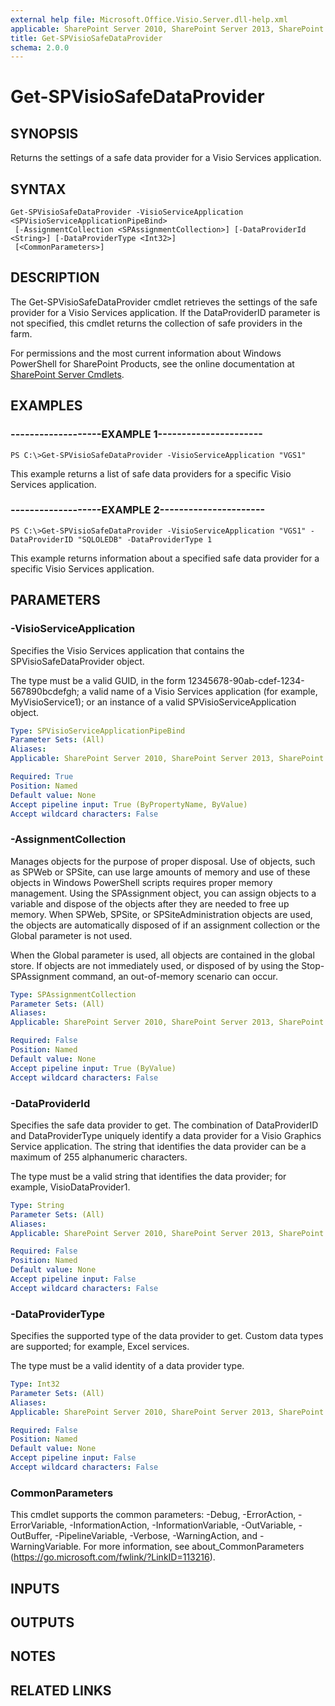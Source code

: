 ```yaml
---
external help file: Microsoft.Office.Visio.Server.dll-help.xml
applicable: SharePoint Server 2010, SharePoint Server 2013, SharePoint Server 2016, SharePoint Server 2019
title: Get-SPVisioSafeDataProvider
schema: 2.0.0
---
```


# Get-SPVisioSafeDataProvider

## SYNOPSIS
Returns the settings of a safe data provider for a Visio Services application.

## SYNTAX

```
Get-SPVisioSafeDataProvider -VisioServiceApplication <SPVisioServiceApplicationPipeBind>
 [-AssignmentCollection <SPAssignmentCollection>] [-DataProviderId <String>] [-DataProviderType <Int32>]
 [<CommonParameters>]
```

## DESCRIPTION
The Get-SPVisioSafeDataProvider cmdlet retrieves the settings of the safe provider for a Visio Services application.
If the DataProviderID parameter is not specified, this cmdlet returns the collection of safe providers in the farm.

For permissions and the most current information about Windows PowerShell for SharePoint Products, see the online documentation at [SharePoint Server Cmdlets](https://docs.microsoft.com/powershell/sharepoint/sharepoint-server/sharepoint-server-cmdlets).

## EXAMPLES

### -------------------EXAMPLE 1---------------------- 
```
PS C:\>Get-SPVisioSafeDataProvider -VisioServiceApplication "VGS1"
```

This example returns a list of safe data providers for a specific Visio Services application.

### -------------------EXAMPLE 2---------------------- 
```
PS C:\>Get-SPVisioSafeDataProvider -VisioServiceApplication "VGS1" -DataProviderID "SQLOLEDB" -DataProviderType 1
```

This example returns information about a specified safe data provider for a specific Visio Services application.

## PARAMETERS

### -VisioServiceApplication
Specifies the Visio Services application that contains the SPVisioSafeDataProvider object.

The type must be a valid GUID, in the form 12345678-90ab-cdef-1234-567890bcdefgh; a valid name of a Visio Services application (for example, MyVisioService1); or an instance of a valid SPVisioServiceApplication object.

```yaml
Type: SPVisioServiceApplicationPipeBind
Parameter Sets: (All)
Aliases: 
Applicable: SharePoint Server 2010, SharePoint Server 2013, SharePoint Server 2016, SharePoint Server 2019

Required: True
Position: Named
Default value: None
Accept pipeline input: True (ByPropertyName, ByValue)
Accept wildcard characters: False
```

### -AssignmentCollection
Manages objects for the purpose of proper disposal.
Use of objects, such as SPWeb or SPSite, can use large amounts of memory and use of these objects in Windows PowerShell scripts requires proper memory management.
Using the SPAssignment object, you can assign objects to a variable and dispose of the objects after they are needed to free up memory.
When SPWeb, SPSite, or SPSiteAdministration objects are used, the objects are automatically disposed of if an assignment collection or the Global parameter is not used.

When the Global parameter is used, all objects are contained in the global store.
If objects are not immediately used, or disposed of by using the Stop-SPAssignment command, an out-of-memory scenario can occur.

```yaml
Type: SPAssignmentCollection
Parameter Sets: (All)
Aliases: 
Applicable: SharePoint Server 2010, SharePoint Server 2013, SharePoint Server 2016, SharePoint Server 2019

Required: False
Position: Named
Default value: None
Accept pipeline input: True (ByValue)
Accept wildcard characters: False
```

### -DataProviderId
Specifies the safe data provider to get.
The combination of DataProviderID and DataProviderType uniquely identify a data provider for a Visio Graphics Service application.
The string that identifies the data provider can be a maximum of 255 alphanumeric characters.

The type must be a valid string that identifies the data provider; for example, VisioDataProvider1.

```yaml
Type: String
Parameter Sets: (All)
Aliases: 
Applicable: SharePoint Server 2010, SharePoint Server 2013, SharePoint Server 2016, SharePoint Server 2019

Required: False
Position: Named
Default value: None
Accept pipeline input: False
Accept wildcard characters: False
```

### -DataProviderType
Specifies the supported type of the data provider to get.
Custom data types are supported; for example, Excel services.

The type must be a valid identity of a data provider type.

```yaml
Type: Int32
Parameter Sets: (All)
Aliases: 
Applicable: SharePoint Server 2010, SharePoint Server 2013, SharePoint Server 2016, SharePoint Server 2019

Required: False
Position: Named
Default value: None
Accept pipeline input: False
Accept wildcard characters: False
```

### CommonParameters
This cmdlet supports the common parameters: -Debug, -ErrorAction, -ErrorVariable, -InformationAction, -InformationVariable, -OutVariable, -OutBuffer, -PipelineVariable, -Verbose, -WarningAction, and -WarningVariable. For more information, see about_CommonParameters (https://go.microsoft.com/fwlink/?LinkID=113216).

## INPUTS

## OUTPUTS

## NOTES

## RELATED LINKS

